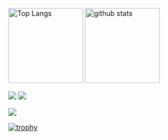 <p align="left"> 
  <img alt="Top Langs" height="150px" src="https://github-readme-stats.vercel.app/api/top-langs/?username=RyotaAbe1014&layout=compact&count_private=true&show_icons=true" />
  <img alt="github stats" height="150px" src="https://github-readme-stats.vercel.app/api?username=RyotaAbe1014&count_private=true&show_icons=true&show_icons=true" />
</p>

![](https://github-profile-summary-cards.vercel.app/api/cards/stats?username=RyotaAbe1014&theme=github_dark)
![](https://github-profile-summary-cards.vercel.app/api/cards/repos-per-language?username=RyotaAbe1014&theme=github_dark)

![](https://github-profile-summary-cards.vercel.app/api/cards/profile-details?username=RyotaAbe1014&theme=github_dark)

[![trophy](https://github-profile-trophy.vercel.app/?username=RyotaAbe1014&column=7
)](https://github.com/ryo-ma/github-profile-trophy)
